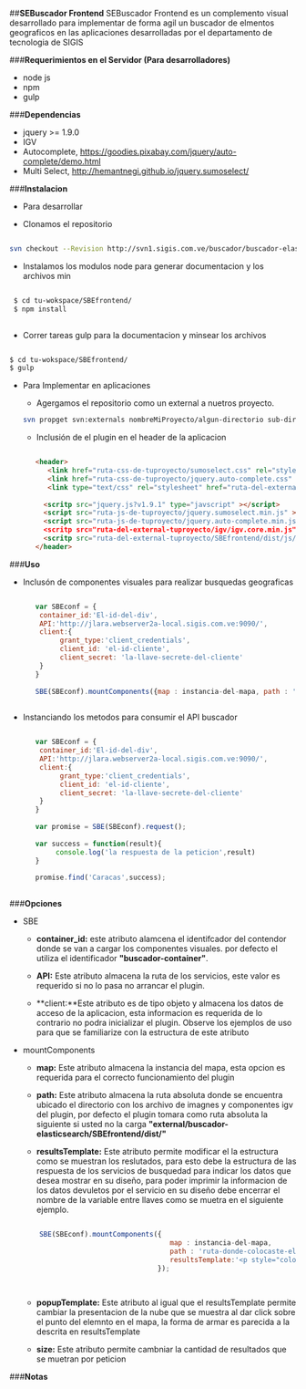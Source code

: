 
##**SEBuscador Frontend**
SEBuscador Frontend es un complemento visual desarrollado para implementar de forma agil un buscador de elmentos geograficos en las aplicaciones desarrolladas por el departamento de tecnologia de SIGIS 

###**Requerimientos en el Servidor (Para desarrolladores)**

 * node js
 * npm
 * gulp

###**Dependencias**

 * jquery >= 1.9.0
 * IGV
 * Autocomplete, https://goodies.pixabay.com/jquery/auto-complete/demo.html
 * Multi Select, http://hemantnegi.github.io/jquery.sumoselect/

###**Instalacion**

 * Para desarrollar
 
  * Clonamos el repositorio

   ```sh
   
   svn checkout --Revision http://svn1.sigis.com.ve/buscador/buscador-elasticsearch/SBEfrontend
   
   ```
   * Instalamos los modulos node para generar documentacion y los archivos min
   
  ```sh
  
   $ cd tu-wokspace/SBEfrontend/
   $ npm install
   
  ```
  
   * Correr tareas gulp para la documentacion y minsear los archivos
   
   ```sh
   
   $ cd tu-wokspace/SBEfrontend/
   $ gulp
   
   ```

* Para Implementar en aplicaciones
 
  * Agergamos el repositorio como un external a nuetros proyecto.

   ```sh
   svn propget svn:externals nombreMiProyecto/algun-directorio sub-directorio-de-los-external http://svn1.sigis.com.ve/buscador/buscador-elasticsearch/SBEfrontend
   ```
   
  * Inclusión de el plugin en el header de la aplicacion
   
   ```html
   
      <header>
         <link href="ruta-css-de-tuproyecto/sumoselect.css" rel="stylesheet">
         <link href="ruta-css-de-tuproyecto/jquery.auto-complete.css" rel="stylesheet">
         <link type="text/css" rel="stylesheet" href="ruta-del-external-tuproyecto/SBEfrontend/dist/css/plugin-buscador.min.css" />
         
        <scritp src="jquery.js?v1.9.1" type="javscript" ></script>
        <script src="ruta-js-de-tuproyecto/jquery.sumoselect.min.js" ></script>
        <script src="ruta-js-de-tuproyecto/jquery.auto-complete.min.js" ></script
        <scritp src="ruta-del-external-tuproyecto/igv/igv.core.min.js" type="javscript" ></script>
        <scritp src="ruta-del-external-tuproyecto/SBEfrontend/dist/js/plugin-buscador.min.js" type="javscript" ></script>
      </header>
   
   ```

###**Uso**

- Inclusón de componentes visuales para realizar busquedas geograficas

   ```javascript
   
      var SBEconf = {
       container_id:'El-id-del-div',
       API:'http://jlara.webserver2a-local.sigis.com.ve:9090/',
       client:{
            grant_type:'client_credentials',
            client_id: 'el-id-cliente',
            client_secret: 'la-llave-secrete-del-cliente'
       }
      }
      
      SBE(SBEconf).mountComponents({map : instancia-del-mapa, path : 'ruta-donde-colocaste-el-SBEfrontend/dist'});
      
   ```

- Instanciando los metodos para consumir el API buscador

   ```javascript
   
      var SBEconf = {
       container_id:'El-id-del-div',
       API:'http://jlara.webserver2a-local.sigis.com.ve:9090/',
       client:{
            grant_type:'client_credentials',
            client_id: 'el-id-cliente',
            client_secret: 'la-llave-secrete-del-cliente'
       }
      }
      
      var promise = SBE(SBEconf).request();
      
      var success = function(result){
           console.log('la respuesta de la peticion',result)
      }
      
      promise.find('Caracas',success);
      
   ```

###**Opciones**

- SBE

  * **container_id:** este atributo alamcena el identifcador del contendor donde se van a cargar los componentes visuales. por defecto el utiliza el identificador **"buscador-container"**.
  
  * **API:** Este atributo almacena la ruta de los servicios, este valor es requerido si no lo pasa no arrancar el plugin.
  
  * **client:**Este atributo es de tipo objeto y almacena los datos de acceso de la aplicacion, esta informacion es requerida de lo contrario no podra inicializar el plugin. Observe los ejemplos de uso para que se familiarize con la estructura de este atributo
  
- mountComponents

  * **map:** Este atributo almacena la instancia del mapa, esta opcion es requerida para el correcto funcionamiento del plugin
  
  * **path:** Este atributo almacena la ruta absoluta donde se encuentra ubicado el directorio con los archivo de imagnes y componentes igv del plugin, por defecto el plugin tomara como ruta absoluta la siguiente si usted no la carga **"external/buscador-elasticsearch/SBEfrontend/dist/"** 
  
  * **resultsTemplate:** Este atributo permite modificar el la estructura como se muestran los reslutados, para esto debe la estructura de las respuesta de los servicios de busquedad para indicar los datos que desea mostrar en su diseño, para poder imprimir la informacion de los datos devuletos por el servicio en su diseño debe encerrar el nombre de la variable entre llaves como se muetra en el siguiente ejemplo.
  ```javascript
  
      SBE(SBEconf).mountComponents({
                                      map : instancia-del-mapa, 
                                      path : 'ruta-donde-colocaste-el-SBEfrontend/dist',
                                      resultsTemplate:'<p style="color:red" >{name}</p>'
                                   });
       
   
   ```
   
 
  * **popupTemplate:** Este atributo al igual que el resultsTemplate permite cambiar la presentacion de la nube que se muestra al dar click sobre el punto del elemnto en el mapa, la forma de armar es parecida a la descrita en resultsTemplate
  
  * **size:** Este atributo permite cambniar la cantidad de resultados que se muetran por peticion
  

###**Notas**

